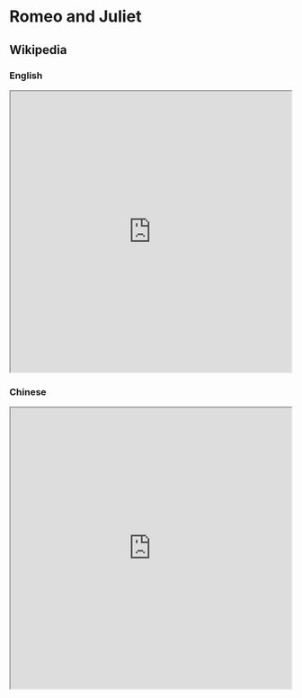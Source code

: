 # Romeo and Juliet

## Wikipedia

### English

<iframe src="https://en.m.wikipedia.org/wiki/Romeo_and_Juliet" style="height: 500px; width: 500px"></iframe>

### Chinese

<iframe src="https://zh.m.wikipedia.org/wiki/%E7%BD%97%E5%AF%86%E6%AC%A7%E4%B8%8E%E6%9C%B1%E4%B8%BD%E5%8F%B6" style="height: 500px; width: 500px"></iframe>
